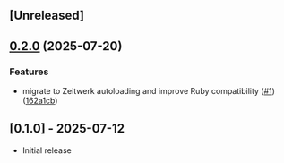 ## [Unreleased]

## [0.2.0](https://github.com/seuros/chrono_machines/compare/chrono_machines-v0.1.0...chrono_machines/v0.2.0) (2025-07-20)


### Features

* migrate to Zeitwerk autoloading and improve Ruby compatibility ([#1](https://github.com/seuros/chrono_machines/issues/1)) ([162a1cb](https://github.com/seuros/chrono_machines/commit/162a1cb6ad81c3c59778dcd325cebdfe637c22cb))

## [0.1.0] - 2025-07-12

- Initial release
